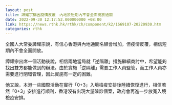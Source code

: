 ```yaml
---
layout: post
title: 譚耀宗稱因疫情反覆　內地於短期內不會全面開放通關
date: 2022-09-30 12:17:52.000000000 +08:00
link: https://news.rthk.hk/rthk/ch/component/k2/1669107-20220930.htm
categories: rthk
---
```


全國人大常委譚耀宗說，有信心香港與內地通關名額會增加，但疫情反覆，相信短期內不會全面開放。

譚耀宗出席一個活動後說，相信兩地當局就「逆隔離」措施繼續商討中，希望能夠找出雙方都能做到的辦法。由於實施「逆隔離」需要工作人員監管，而工作人員亦需要進行閉環管理，因此實施有一定的困難。

他又說，本港一些國際活動在實行「0+3」入境檢疫安排後陸續恢復進行，相信若然「0+3」安排進行順利，香港沒有出現大量確診個案，政府會再進一步放寬入境檢疫安排。
